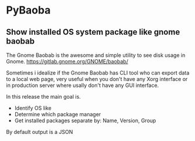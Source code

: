 # PyBaoba
## Show installed OS system package like gnome baobab

The Gnome Baobab is the awesome and simple utility to
see disk usage in Gnome.
https://gitlab.gnome.org/GNOME/baobab/

Sometimes i idealize if the Gnome Baobab has CLI tool
who can export data to a local web page, very useful
when you don't have any Xorg interface or in production
server where usally don't have any GUI interface.

In this release the main goal is.
- Identify OS like
- Determine which package manager
- Get installed packages separate by: Name, Version, Group

By default output is a JSON
